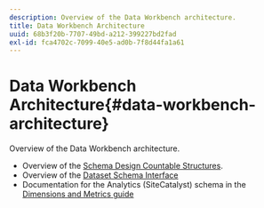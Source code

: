 ```yaml
---
description: Overview of the Data Workbench architecture.
title: Data Workbench Architecture
uuid: 68b3f20b-7707-49bd-a212-399227bd2fad
exl-id: fca4702c-7099-40e5-ad0b-7f8d44fa1a61
---
```

# Data Workbench Architecture{#data-workbench-architecture}

Overview of the Data Workbench architecture.

* Overview of the [Schema Design Countable Structures](../../../home/dwb-implement-overview/dwb-implement-architecture/dwb-implement-arch-countable.md#concept-9b8b9c5e0f7341699e14bb9e3be56a51). 
* Overview of the [Dataset Schema Interface](https://docs.adobe.com/content/help/en/data-workbench/using/client/admin-ui/c-dtst-sch-intrf.html) 
* Documentation for the Analytics (SiteCatalyst) schema in the [Dimensions and Metrics guide](/help/home/assets/dwb-analytics-implementation.pdf)
